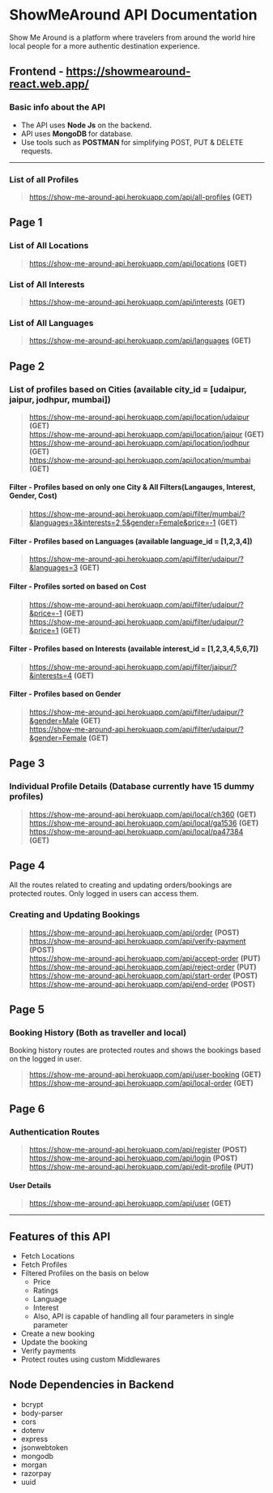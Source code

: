 # ShowMeAround API Documentation

Show Me Around is a platform where travelers from around the world hire local people for a more authentic destination experience.

## Frontend - https://showmearound-react.web.app/

### Basic info about the API

- The API uses **Node Js** on the backend.
- API uses **MongoDB** for database.
- Use tools such as **POSTMAN** for simplifying POST, PUT & DELETE requests.

---

### List of all Profiles

> https://show-me-around-api.herokuapp.com/api/all-profiles **(GET)**<br>

## Page 1

### List of All Locations
> https://show-me-around-api.herokuapp.com/api/locations **(GET)**<br>

### List of All Interests
> https://show-me-around-api.herokuapp.com/api/interests **(GET)**<br>

### List of All Languages
> https://show-me-around-api.herokuapp.com/api/languages **(GET)**<br>

## Page 2

### List of profiles based on Cities (available city_id = [udaipur, jaipur, jodhpur, mumbai])

> https://show-me-around-api.herokuapp.com/api/location/udaipur **(GET)**<br>
> https://show-me-around-api.herokuapp.com/api/location/jaipur **(GET)**<br>
> https://show-me-around-api.herokuapp.com/api/location/jodhpur **(GET)**<br>
> https://show-me-around-api.herokuapp.com/api/location/mumbai **(GET)**<br>

#### Filter - Profiles based on only one City & All Filters(Langauges, Interest, Gender, Cost)

> https://show-me-around-api.herokuapp.com/api/filter/mumbai/?&languages=3&interests=2,5&gender=Female&price=-1 **(GET)**<br>

#### Filter - Profiles based on Languages (available language_id = [1,2,3,4])
> https://show-me-around-api.herokuapp.com/api/filter/udaipur/?&languages=3 **(GET)**<br>

#### Filter - Profiles sorted on based on Cost
> https://show-me-around-api.herokuapp.com/api/filter/udaipur/?&price=-1 **(GET)**<br>
> https://show-me-around-api.herokuapp.com/api/filter/udaipur/?&price=1 **(GET)**<br>

#### Filter - Profiles based on Interests (available interest_id = [1,2,3,4,5,6,7])
> https://show-me-around-api.herokuapp.com/api/filter/jaipur/?&interests=4 **(GET)**<br>

#### Filter - Profiles based on Gender 
> https://show-me-around-api.herokuapp.com/api/filter/udaipur/?&gender=Male **(GET)**<br>
> https://show-me-around-api.herokuapp.com/api/filter/udaipur/?&gender=Female **(GET)**<br>

## Page 3

### Individual Profile Details (Database currently have 15 dummy profiles)

> https://show-me-around-api.herokuapp.com/api/local/ch360 **(GET)**<br>
> https://show-me-around-api.herokuapp.com/api/local/ga1536 **(GET)**<br>
> https://show-me-around-api.herokuapp.com/api/local/pa47384 **(GET)**<br>

## Page 4
All the routes related to creating and updating orders/bookings are protected routes. Only logged in users can access them.
### Creating and Updating Bookings
> https://show-me-around-api.herokuapp.com/api/order **(POST)**<br>
> https://show-me-around-api.herokuapp.com/api/verify-payment **(POST)**<br>
> https://show-me-around-api.herokuapp.com/api/accept-order **(PUT)**<br>
> https://show-me-around-api.herokuapp.com/api/reject-order **(PUT)**<br>
> https://show-me-around-api.herokuapp.com/api/start-order **(POST)**<br>
> https://show-me-around-api.herokuapp.com/api/end-order **(POST)**<br>
## Page 5

### Booking History (Both as traveller and local)
Booking history routes are protected routes and shows the bookings based on the logged in user.

> https://show-me-around-api.herokuapp.com/api/user-booking **(GET)**<br>
> https://show-me-around-api.herokuapp.com/api/local-order **(GET)**<br>

## Page 6

### Authentication Routes
> https://show-me-around-api.herokuapp.com/api/register **(POST)**<br>
> https://show-me-around-api.herokuapp.com/api/login **(POST)**<br>
> https://show-me-around-api.herokuapp.com/api/edit-profile **(PUT)**<br>
#### User Details
> https://show-me-around-api.herokuapp.com/api/user **(GET)**<br>

---

## Features of this API

- Fetch Locations
- Fetch Profiles
- Filtered Profiles on the basis on below
  - Price
  - Ratings
  - Language
  - Interest
  - Also, API is capable of handling all four parameters in single parameter
- Create a new booking
- Update the booking
- Verify payments
- Protect routes using custom Middlewares

## Node Dependencies in Backend

- bcrypt
- body-parser
- cors
- dotenv
- express
- jsonwebtoken
- mongodb
- morgan
- razorpay
- uuid
